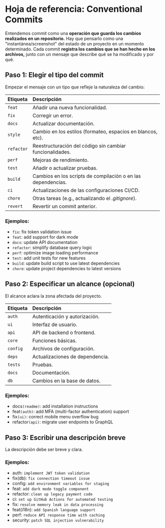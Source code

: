 # Hoja de referencia: Conventional Commits

Entendemos commit como una **operación que guarda los cambios realizados en un repositorio.** Hay que pensarlo como una "instantánea/screenshot" del estado de un proyecto en un momento determinado. Cada commit **registra los cambios que se han hecho en los archivos,** junto con un mensaje que describe qué se ha modificado y por qué.

## Paso 1: Elegir el tipo del commit
Empezar el mensaje con un tipo que refleje la naturaleza del cambio:

| Etiqueta   | Descripción                                                  |
| :---       | :---                                                         |
| `feat`     | Añadir una nueva funcionalidad.                              |
| `fix`      |  Corregir un error.                                          |
| `docs`     | Actualizar documentación.                                    |
| `style`    | Cambio en los estilos (formateo, espacios en blancos, etc).  |
| `refactor` | Reestructuración del código sin cambiar funcionalidades.     |
| `perf`     | Mejoras de rendimiento.                                      |
| `test`     | Añadir o actualizar pruebas.                                 |
| `build`    | Cambios en los scripts de compilación o en las dependencias. |
| `ci`       | Actualizaciones de las configuraciones CI/CD.                |
| `chore`    | Otras tareas (e.g., actualizando el _.gitignore_).           |
| `revert`   | Revertir un commit anterior.                                 |

### Ejemplos: 
- `fix`: fix token validation issue
- `feat`: add support for dark mode
- `docs`: update API documentation
- `refactor`: simplify database query logic
- `perf`: optimize image loading performance
- `test`: add unit tests for new features
- `build`: update build script to use latest dependencies
- `chore`: update project dependencies to latest versions


## Paso 2: Especificar un alcance (opcional)
El alcance aclara la zona afectada del proyecto.

| Etiqueta   | Descripción                     |
| :---       | :---                            |
| `auth`     | Autenticación y autorización.   |
| `ui`       | Interfaz de usuario.            |
| `api`      | API de backend o frontend.      |
| `core`     | Funciones básicas.              |
| `config`   | Archivos de configuración.      |
| `deps`     | Actualizaciones de dependencia. |
| `tests`    | Pruebas.                        |
| `docs`     | Documentación.                  |
| `db`       | Cambios en la base de datos.    |

### Ejemplos:

- docs`(readme)`: add installation instructions
- feat`(auth)`: add MFA (multi-factor authentication) support
- fix`(ui)`: correct mobile menu overflow bug
- refactor`(api)`: migrate user endpoints to GraphQL

## Paso 3: Escribir una descripción breve
La descripción debe ser breve y clara.

### Ejemplos:

- auth: `implement JWT token validation`
- fix(db): `fix connection timeout issue`
- config: `add environment variables for staging`
- feat: `add dark mode toggle component`
- refactor: `clean up legacy payment code`
- ci: `set up GitHub Actions for automated testing`
- fix: `resolve memory leak in data processing`
- feat(i18n): `add Spanish language support`
- perf: `reduce API response time with caching`
- security: `patch SQL injection vulnerability`
